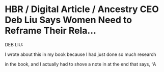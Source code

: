 # HBR / Digital Article / Ancestry CEO Deb Liu Says Women Need to Reframe Their Rela…

DEB LIU:

I wrote about this in my book because I had just done so much research

in the book, and I actually had to shove a note in at the end that says, “A